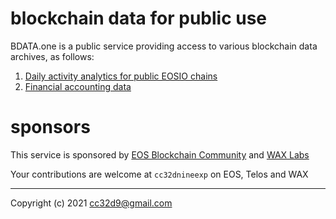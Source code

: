 # blockchain data for public use

BDATA.one is a public service providing access to various blockchain data archives, as follows:

1. [Daily activity analytics for public EOSIO chains](./eosio-activity.html)
2. [Financial accounting data](./eosio-accounting.html)




# sponsors

This service is sponsored by [EOS Blockchain Community](https://pomelo.io/grants/accounting) and [WAX Labs](https://labs.wax.io/proposals/27)

Your contributions are welcome at `cc32dnineexp` on EOS, Telos and WAX

---
Copyright (c) 2021 cc32d9@gmail.com


